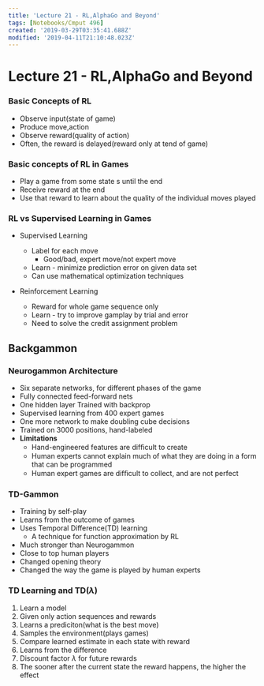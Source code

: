 ```yaml
---
title: 'Lecture 21 - RL,AlphaGo and Beyond'
tags: [Notebooks/Cmput 496]
created: '2019-03-29T03:35:41.688Z'
modified: '2019-04-11T21:10:48.023Z'
---
```


# Lecture 21 - RL,AlphaGo and Beyond
### Basic Concepts of RL
  * Observe input(state of game)
  * Produce move,action
  * Observe reward(quality of action)
  * Often, the reward is delayed(reward only at tend of game)

### Basic concepts of RL in Games
  * Play a game from some state s until the end
  * Receive reward at the end
  * Use that reward to learn about the quality of the individual moves played

### RL vs Supervised Learning in Games
  * Supervised Learning
    * Label for each move
        * Good/bad, expert move/not expert move
    * Learn - minimize prediction error on given data set
    * Can use mathematical optimization techniques
  
  * Reinforcement Learning
    * Reward for whole game sequence only
    * Learn - try to improve gamplay by trial and error
    * Need to solve the credit assignment problem
  
## Backgammon
### Neurogammon Architecture
  * Six separate networks, for different phases of the game
  * Fully connected feed-forward nets
  * One hidden layer Trained with backprop
  * Supervised learning from 400 expert games
  * One more network to make doubling cube decisions
  * Trained on 3000 positions, hand-labeled
  * **Limitations**
    * Hand-engineered features are difﬁcult to create 
    * Human experts cannot explain much of what they are doing in a form that can be programmed 
    * Human expert games are difﬁcult to collect, and are not perfect

### TD-Gammon
  * Training by self-play
  * Learns from the outcome of games
  * Uses Temporal Difference(TD) learning
    * A technique for function approximation by RL
  * Much stronger than Neurogammon
  * Close to top human players
  * Changed opening theory
  * Changed the way the game is played by human experts

### TD Learning and TD($\lambda$)
  1. Learn a model
  2. Given only action sequences and rewards
  3. Learns a prediciton(what is the best move)
  4. Samples the environment(plays games)
  5. Compare learned estimate in each state with reward
  6. Learns from the difference
  7. Discount factor $\lambda$ for future rewards
  8. The sooner after the current state the reward happens, the higher the effect
